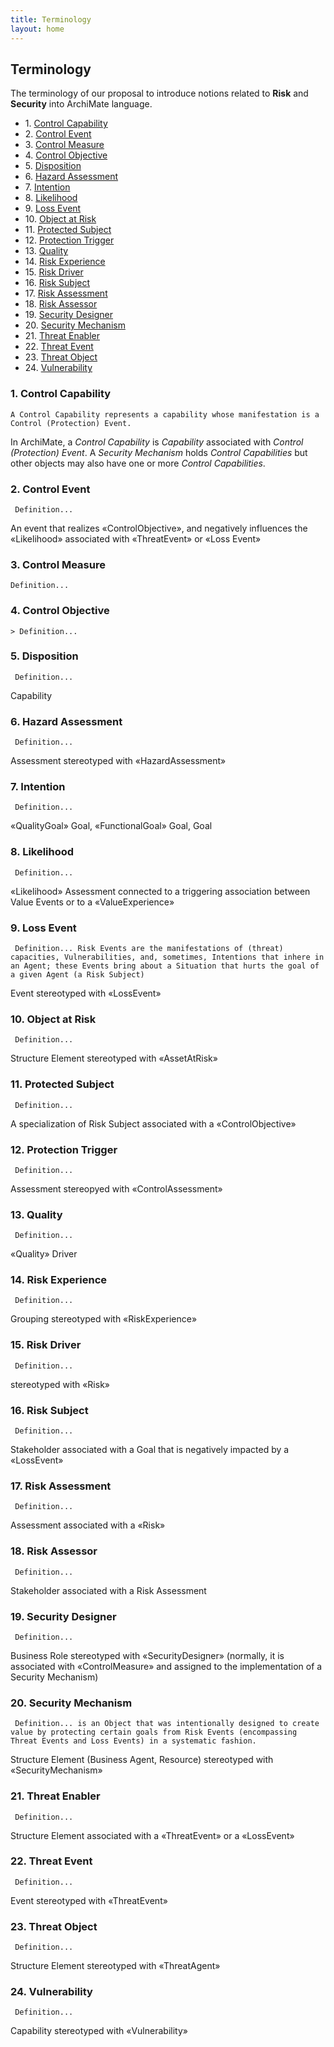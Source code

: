 ```yaml
---
title: Terminology
layout: home
---
```


## Terminology

The terminology of our proposal to introduce notions related to **Risk** and **Security** into ArchiMate language.

<!-- TOC start (generated with https://github.com/derlin/bitdowntoc) -->

- 1\. [Control Capability](#control-capability)
- 2\. [Control Event](#control-event)
- 3\. [Control Measure](#control-measure)
- 4\. [Control Objective](#control-objetive)
- 5\. [Disposition](#disposition)
- 6\. [Hazard Assessment](#hazard-assessment)
- 7\. [Intention](#intention)
- 8\. [Likelihood](#likelihood)
- 9\. [Loss Event](#loss-event)
- 10\. [Object at Risk](#object-at-risk)
- 11\. [Protected Subject](#protected-subject)
- 12\. [Protection Trigger](#protection-trigger)
- 13\. [Quality](#quality)
- 14\. [Risk Experience](#risk-experience)
- 15\. [Risk Driver](#risk-driver)
- 16\. [Risk Subject](#risk-subject)
- 17\. [Risk Assessment](#risk-assessment)
- 18\. [Risk Assessor](#risk-assessor)
- 19\. [Security Designer](#security-designer)
- 20\. [Security Mechanism](#security-mechanism)
- 21\. [Threat Enabler](#threat-enabler)
- 22\. [Threat Event](#threat-event)
- 23\. [Threat Object](#threat-object)
- 24\. [Vulnerability](#vulnerability)

<!-- TOC end -->

<!-- TOC --><a name="control-capability"></a>
### 1. Control Capability

    A Control Capability represents a capability whose manifestation is a Control (Protection) Event.

In ArchiMate, a *Control Capability* is *Capability* associated with *Control (Protection) Event*. A *Security Mechanism* holds *Control Capabilities* but other objects may also have one or more *Control Capabilities*.


<!-- TOC --><a name="control-event"></a>
### 2. Control Event

     Definition...

An event that realizes «ControlObjective», and negatively influences the «Likelihood» associated with «ThreatEvent» or «Loss Event»

<!-- TOC --><a name="control-measure"></a>
### 3. Control Measure

    Definition...

<!-- TOC --><a name="control-objective"></a>
### 4. Control Objective

    > Definition...

<!-- TOC --><a name="disposition"></a>
### 5. Disposition

     Definition...

Capability

<!-- TOC --><a name="hazard-assessment"></a>
### 6. Hazard Assessment

     Definition...

Assessment stereotyped with «HazardAssessment»


<!-- TOC --><a name="intention"></a>
### 7. Intention

     Definition...

«QualityGoal» Goal, «FunctionalGoal» Goal, Goal

<!-- TOC --><a name="likelihood"></a>
### 8. Likelihood

     Definition...

«Likelihood» Assessment connected to a triggering association between Value Events or to a «ValueExperience»


<!-- TOC --><a name="loss-event"></a>
### 9. Loss Event

     Definition... Risk Events are the manifestations of (threat) capacities, Vulnerabilities, and, sometimes, Intentions that inhere in an Agent; these Events bring about a Situation that hurts the goal of a given Agent (a Risk Subject)

Event stereotyped with «LossEvent»



<!-- TOC --><a name="object-at-risk"></a>
### 10. Object at Risk

     Definition...

Structure Element stereotyped with «AssetAtRisk»

<!-- TOC --><a name="protected-subject"></a>
### 11. Protected Subject

     Definition...

A specialization of Risk Subject associated with a «ControlObjective»


<!-- TOC --><a name="protection-trigger"></a>
### 12. Protection Trigger

     Definition...

Assessment stereopyed with «ControlAssessment»



<!-- TOC --><a name="quality"></a>
### 13. Quality

     Definition...

«Quality» Driver

<!-- TOC --><a name="risk-experience"></a>
### 14. Risk Experience

     Definition...

Grouping stereotyped with «RiskExperience»

<!-- TOC --><a name="risk-driver"></a>
### 15. Risk Driver

     Definition...

stereotyped with «Risk»


<!-- TOC --><a name="risk-subject"></a>
### 16. Risk Subject

     Definition...

Stakeholder associated with a Goal that is negatively impacted by a «LossEvent»


<!-- TOC --><a name="risk-assessment"></a>
### 17. Risk Assessment

     Definition...

Assessment associated with a «Risk»


<!-- TOC --><a name="risk-assessor"></a>
### 18. Risk Assessor

     Definition...

Stakeholder associated with a Risk Assessment


<!-- TOC --><a name="security-designer"></a>
### 19. Security Designer

     Definition...

Business Role stereotyped with «SecurityDesigner» (normally, it is associated with «ControlMeasure» and assigned to the implementation of a Security Mechanism)


<!-- TOC --><a name="security-mechanism"></a>
### 20. Security Mechanism

     Definition... is an Object that was intentionally designed to create value by protecting certain goals from Risk Events (encompassing Threat Events and Loss Events) in a systematic fashion.

Structure Element (Business Agent, Resource) stereotyped with «SecurityMechanism»


<!-- TOC --><a name="threat-enabler"></a>
### 21. Threat Enabler

     Definition...

Structure Element associated with a «ThreatEvent» or a «LossEvent»



<!-- TOC --><a name="threat-event"></a>
### 22. Threat Event

     Definition...

Event stereotyped with «ThreatEvent»


<!-- TOC --><a name="threat-object"></a>
### 23. Threat Object

     Definition...

 Structure Element stereotyped with «ThreatAgent»

<!-- TOC --><a name="vulnerability"></a>
### 24. Vulnerability

     Definition...

Capability stereotyped with «Vulnerability»

        
